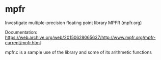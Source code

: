 mpfr
====

Investigate multiple-precision floating point library MPFR (mpfr.org)

Documentation: https://web.archive.org/web/20150628065637/http://www.mpfr.org/mpfr-current/mpfr.html

mpfr.c is a sample use of the library and some of its arithmetic functions
